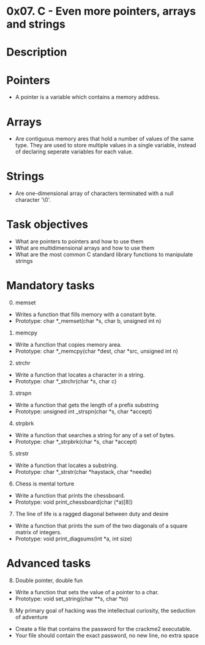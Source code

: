 # 0x07. C - Even more pointers, arrays and strings

# Description

# Pointers
- A pointer is a variable which contains a memory address.

# Arrays
- Are contiguous memory ares that hold a number of values of the same type. 
They are used to store multiple values in a single variable, instead of declaring seperate
variables for each value.

# Strings
- Are one-dimensional array of characters terminated with a null character '\0'.

# Task objectives
- What are pointers to pointers and how to use them
- What are multidimensional arrays and how to use them
- What are the most common C standard library functions to manipulate strings

# Mandatory tasks

0. memset
- Writes a function that fills memory with a constant byte.
- Prototype: char *_memset(char *s, char b, unsigned int n)

1. memcpy
- Write a function that copies memory area.
- Prototype: char *_memcpy(char *dest, char *src, unsigned int n)

2. strchr
- Write a function that locates a character in a string.
- Prototype: char *_strchr(char *s, char c)

3. strspn
- Write a function that gets the length of a prefix substring
- Prototype: unsigned int _strspn(char *s, char *accept)

4. strpbrk
- Write a function that searches a string for any of a set of bytes.
- Prototype: char *_strpbrk(char *s, char *accept)

5. strstr
- Write a function that locates a substring.
- Prototype: char *_strstr(char *haystack, char *needle)

6. Chess is mental torture
- Write a function that prints the chessboard.
- Prototype: void print_chessboard(char (*a)[8])

7. The line of life is a ragged diagonal between duty and desire
- Write a function that prints the sum of the two diagonals of a square matrix of integers.
- Prototype: void print_diagsums(int *a, int size)

# Advanced tasks

8. Double pointer, double fun
- Write a function that sets the value of a pointer to a char.
- Prototype: void set_string(char **s, char *to)

9. My primary goal of hacking was the intellectual curiosity, the seduction of adventure
- Create a file that contains the password for the crackme2 executable.
- Your file should contain the exact password, no new line, no extra space
